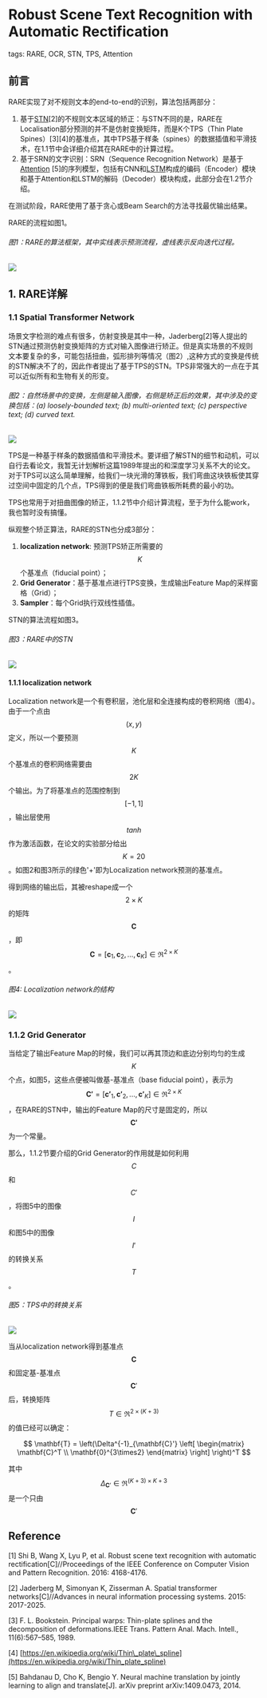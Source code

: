 # Robust Scene Text Recognition with Automatic Rectification

tags: RARE, OCR, STN, TPS, Attention

## 前言

RARE实现了对不规则文本的end-to-end的识别，算法包括两部分：

1. 基于[STN](https://senliuy.gitbooks.io/advanced-deep-learning/content/chapter1/spatial-transform-networks.html)\[2\]的不规则文本区域的矫正：与STN不同的是，RARE在Localisation部分预测的并不是仿射变换矩阵，而是K个TPS（Thin Plate Spines）\[3\]\[4\]的基准点，其中TPS基于样条（spines）的数据插值和平滑技术，在1.1节中会详细介绍其在RARE中的计算过程。
2. 基于SRN的文字识别：SRN（Sequence Recognition Network）是基于[Attention](https://senliuy.gitbooks.io/advanced-deep-learning/content/di-er-zhang-ff1a-xu-lie-mo-xing/neural-machine-translation-by-jointly-learning-to-align-and-translate.html) \[5\]的序列模型，包括有CNN和[LSTM](https://senliuy.gitbooks.io/advanced-deep-learning/content/di-er-zhang-ff1a-xu-lie-mo-xing/about-long-short-term-memory.html)构成的编码（Encoder）模块和基于Attention和LSTM的解码（Decoder）模块构成，此部分会在1.2节介绍。

在测试阶段，RARE使用了基于贪心或Beam Search的方法寻找最优输出结果。

RARE的流程如图1。

###### 图1：RARE的算法框架，其中实线表示预测流程，虚线表示反向迭代过程。

![](/assets/RARE_1.png)

## 1. RARE详解

### 1.1 Spatial Transformer Network

场景文字检测的难点有很多，仿射变换是其中一种，Jaderberg\[2\]等人提出的STN通过预测仿射变换矩阵的方式对输入图像进行矫正。但是真实场景的不规则文本要复杂的多，可能包括扭曲，弧形排列等情况（图2）,这种方式的变换是传统的STN解决不了的，因此作者提出了基于TPS的STN。TPS非常强大的一点在于其可以近似所有和生物有关的形变。

###### 图2：自然场景中的变换，左侧是输入图像，右侧是矫正后的效果，其中涉及的变换包括：\(a\) loosely-bounded text; \(b\) multi-oriented text; \(c\) perspective text; \(d\) curved text.

![](/assets/RARE_2.png)

TPS是一种基于样条的数据插值和平滑技术。要详细了解STN的细节和动机，可以自行去看论文，我暂无计划解析这篇1989年提出的和深度学习关系不大的论文。对于TPS可以这么简单理解，给我们一块光滑的薄铁板，我们弯曲这块铁板使其穿过空间中固定的几个点，TPS得到的便是我们弯曲铁板所耗费的最小的功。

TPS也常用于对扭曲图像的矫正，1.1.2节中介绍计算流程，至于为什么能work，我也暂时没有搞懂。

纵观整个矫正算法，RARE的STN也分成3部分：

1. **localization network**: 预测TPS矫正所需要的$$K$$个基准点（fiducial point）；
2. **Grid Generator**：基于基准点进行TPS变换，生成输出Feature Map的采样窗格（Grid）；
3. **Sampler**：每个Grid执行双线性插值。

STN的算法流程如图3。

###### 图3：RARE中的STN

![](/assets/RARE_3.png)

#### 1.1.1 localization network

Localization network是一个有卷积层，池化层和全连接构成的卷积网络（图4）。由于一个点由$$(x,y)$$定义，所以一个要预测$$K$$个基准点的卷积网络需要由$$2K$$个输出。为了将基准点的范围控制到$$[-1,1]$$，输出层使用$$tanh$$作为激活函数，在论文的实验部分给出$$K=20$$。如图2和图3所示的绿色'+'即为Localization network预测的基准点。

得到网络的输出后，其被reshape成一个$$2\times K$$的矩阵$$\mathbf{C}$$，即$$\mathbf{C} = [\mathbf{c}_1, \mathbf{c}_2, ..., \mathbf{c}_K] \in \mathfrak{R}^{2\times K}$$。

###### 图4: Localization network的结构

![](/assets/RARE_4.png)

### 1.1.2 Grid Generator

当给定了输出Feature Map的时候，我们可以再其顶边和底边分别均匀的生成$$K$$个点，如图5，这些点便被叫做基-基准点（base fiducial point），表示为$$\mathbf{C'} = [\mathbf{c'}_1, \mathbf{c'}_2, ..., \mathbf{c'}_K] \in \mathfrak{R}^{2\times K}$$，在RARE的STN中，输出的Feature Map的尺寸是固定的，所以$$\mathbf{C'}$$为一个常量。

那么，1.1.2节要介绍的Grid Generator的作用就是如何利用$$C$$和$$C'$$，将图5中的图像$$I$$和图5中的图像$$I'$$的转换关系$$T$$。

###### 图5：TPS中的转换关系

![](/assets/RARE_5.png)

当从localization network得到基准点$$\mathbf{C}$$和固定基-基准点$$\mathbf{C}'$$后，转换矩阵$$T\in\mathfrak{R}^{2\times(K+3)}$$的值已经可以确定：

$$
\mathbf{T} = \left(\Delta^{-1}_{\mathbf{C}'}
\left[
\begin{matrix}
\mathbf{C}^T \\
\mathbf{0}^{3\times2}
\end{matrix}
\right]
\right)^T
$$

其中$$\Delta_{\mathbf{C}'} \in \mathfrak{R}^{(K+3)\times{K+3}}$$是一个只由$$\mathbf{C}'$$
## Reference

\[1\] Shi B, Wang X, Lyu P, et al. Robust scene text recognition with automatic rectification\[C\]//Proceedings of the IEEE Conference on Computer Vision and Pattern Recognition. 2016: 4168-4176.

\[2\] Jaderberg M, Simonyan K, Zisserman A. Spatial transformer networks\[C\]//Advances in neural information processing systems. 2015: 2017-2025.

\[3\] F. L. Bookstein. Principal warps: Thin-plate splines and the decomposition of deformations.IEEE Trans. Pattern Anal. Mach. Intell., 11\(6\):567–585, 1989.

\[4\] [https://en.wikipedia.org/wiki/Thin\_plate\_spline](https://en.wikipedia.org/wiki/Thin_plate_spline)

\[5\] Bahdanau D, Cho K, Bengio Y. Neural machine translation by jointly learning to align and translate\[J\]. arXiv preprint arXiv:1409.0473, 2014.


